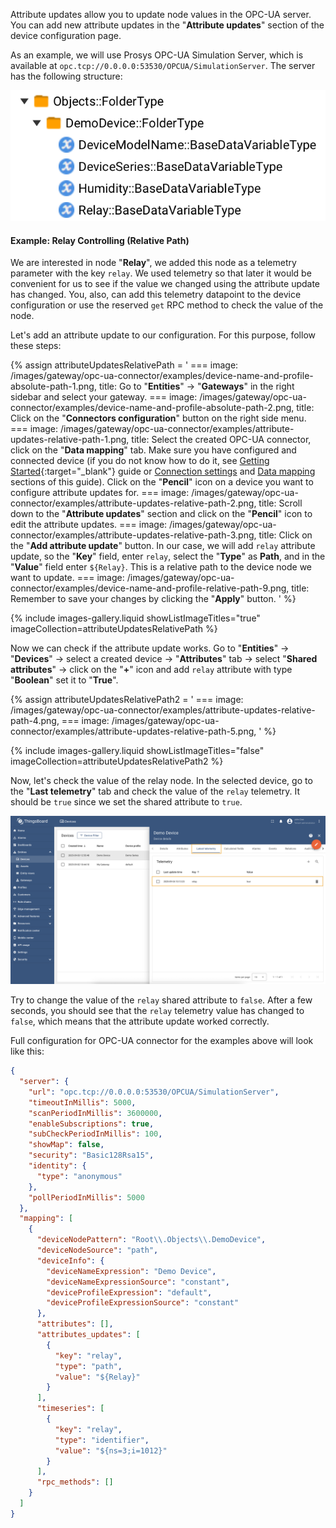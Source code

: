 Attribute updates allow you to update node values in the OPC-UA server. 
You can add new attribute updates in the "**Attribute updates**" section of the device configuration page.

As an example, we will use Prosys OPC-UA Simulation Server, which is available at `opc.tcp://0.0.0.0:53530/OPCUA/SimulationServer`.
The server has the following structure:

![image](/images/gateway/opc-ua-connector/examples/opc-ua-server-structure-overview-3.png)

#### Example: Relay Controlling (Relative Path)

We are interested in node "**Relay**", we added this node as a telemetry parameter with the key `relay`. We used 
telemetry so that later it would be convenient for us to see if the value we changed using the attribute update 
has changed. You, also, can add this telemetry datapoint to the device configuration or use the reserved `get` RPC 
method to check the value of the node.

Let's add an attribute update to our configuration. For this purpose, follow these steps:

{% assign attributeUpdatesRelativePath = '
    ===
        image: /images/gateway/opc-ua-connector/examples/device-name-and-profile-absolute-path-1.png,
        title: Go to "**Entities**" → "**Gateways**" in the right sidebar and select your gateway.
    ===
        image: /images/gateway/opc-ua-connector/examples/device-name-and-profile-absolute-path-2.png,
        title: Click on the "**Connectors configuration**" button on the right side menu.
    ===
        image: /images/gateway/opc-ua-connector/examples/attribute-updates-relative-path-1.png,
        title: Select the created OPC-UA connector, click on the "**Data mapping**" tab. Make sure you have configured and connected device (if you do not know how to do it, see [Getting Started](/docs/iot-gateway/getting-started/?connectorsCreation=opcua){:target="_blank"} guide or [Connection settings](/docs/iot-gateway/config/opc-ua/#connection-settings) and [Data mapping](/docs/iot-gateway/config/opc-ua/#data-mapping) sections of this guide). Click on the "**Pencil**" icon on a device you want to configure attribute updates for.
    ===
        image: /images/gateway/opc-ua-connector/examples/attribute-updates-relative-path-2.png,
        title: Scroll down to the "**Attribute updates**" section and click on the "**Pencil**" icon to edit the attribute updates.
    ===
        image: /images/gateway/opc-ua-connector/examples/attribute-updates-relative-path-3.png,
        title: Click on the "**Add attribute update**" button. In our case, we will add `relay` attribute update, so the "**Key**" field, enter `relay`, select the "**Type**" as **Path**, and in the "**Value**" field enter `${Relay}`. This is a relative path to the device node we want to update.
    ===
        image: /images/gateway/opc-ua-connector/examples/device-name-and-profile-relative-path-9.png,
        title: Remember to save your changes by clicking the "**Apply**" button.
'
%}

{% include images-gallery.liquid showListImageTitles="true" imageCollection=attributeUpdatesRelativePath %}

Now we can check if the attribute update works. Go to "**Entities**" → "**Devices**" → select a created device → "**Attributes**" tab → 
select "**Shared attributes**" → click on the "**+**" icon and add `relay` attribute with type "**Boolean**" set it 
to "**True**".

{% assign attributeUpdatesRelativePath2 = '
    ===
        image: /images/gateway/opc-ua-connector/examples/attribute-updates-relative-path-4.png,
    ===
        image: /images/gateway/opc-ua-connector/examples/attribute-updates-relative-path-5.png,
'
%}

{% include images-gallery.liquid showListImageTitles="false" imageCollection=attributeUpdatesRelativePath2 %}

Now, let's check the value of the relay node. In the selected device, go to the "**Last telemetry**" tab and check the 
value of the `relay` telemetry. It should be `true` since we set the shared attribute to `true`.

![image](/images/gateway/opc-ua-connector/examples/result-device-overview-2.png)

Try to change the value of the `relay` shared attribute to `false`. After a few seconds, you should see that the
`relay` telemetry value has changed to `false`, which means that the attribute update worked correctly.

Full configuration for OPC-UA connector for the examples above will look like this:

```json
{
  "server": {
    "url": "opc.tcp://0.0.0.0:53530/OPCUA/SimulationServer",
    "timeoutInMillis": 5000,
    "scanPeriodInMillis": 3600000,
    "enableSubscriptions": true,
    "subCheckPeriodInMillis": 100,
    "showMap": false,
    "security": "Basic128Rsa15",
    "identity": {
      "type": "anonymous"
    },
    "pollPeriodInMillis": 5000
  },
  "mapping": [
    {
      "deviceNodePattern": "Root\\.Objects\\.DemoDevice",
      "deviceNodeSource": "path",
      "deviceInfo": {
        "deviceNameExpression": "Demo Device",
        "deviceNameExpressionSource": "constant",
        "deviceProfileExpression": "default",
        "deviceProfileExpressionSource": "constant"
      },
      "attributes": [],
      "attributes_updates": [
        {
          "key": "relay",
          "type": "path",
          "value": "${Relay}"
        }
      ],
      "timeseries": [
        {
          "key": "relay",
          "type": "identifier",
          "value": "${ns=3;i=1012}"
        }
      ],
      "rpc_methods": []
    }
  ]
}
```
